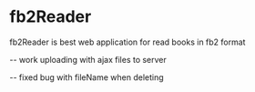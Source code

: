 fb2Reader
=========

fb2Reader is best web application for read books in fb2 format

-- work uploading with ajax files to server

-- fixed bug with fileName when deleting